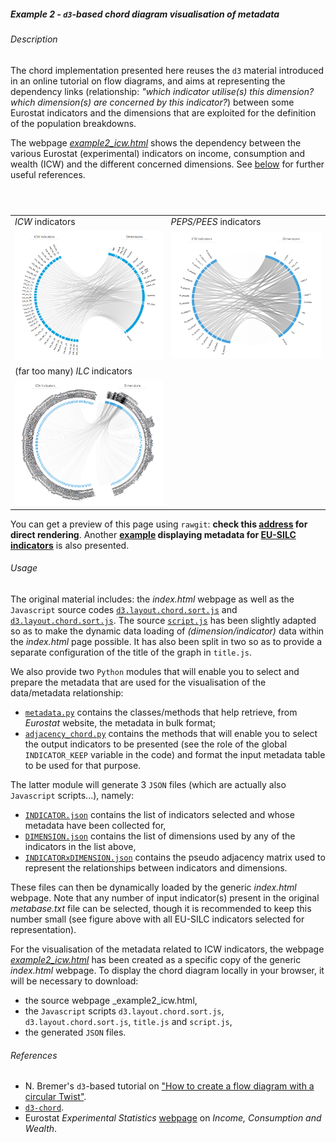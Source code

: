 ##### Example 2 - `d3`-based chord diagram visualisation of metadata

###### <a name="Description"></a>Description

The chord implementation presented here reuses the `d3` material introduced in an online tutorial on flow diagrams, and aims at representing the dependency links (relationship: _"which indicator utilise(s) this dimension? which dimension(s) are concerned by this indicator?_) between some Eurostat indicators and the dimensions that are exploited for the definition of the population breakdowns. 

The webpage [_example2_icw.html_](https://github.com/eurostat/d3ex4es/blob/master/example2/example2_icw.html) shows the dependency between the various Eurostat (experimental) indicators on income, consumption and wealth (ICW) and the different concerned dimensions. See [below](#References) for further useful references.

<table>
<header>
<td align="centre"><i>ICW</i> indicators</td>
<td align="centre"><i>PEPS/PEES</i> indicators</td>
</header>
<tr>
<td><kbd><img src="example2_icw_excerpt1.png" alt="Example 2 ICW excerpt 1" width="400"> </kbd></td>
<td><kbd><img src="example2_icw_excerpt2.png" alt="Example 2 ICW excerpt 2" width="400"> </kbd></td>
</tr>
<header>
<td align="centre">(far too many) <i>ILC</i> indicators</td>
</header>
<tr>
<td><kbd><img src="example2_icw_excerpt3.png" alt="Example 2 ICW excerpt 3" width="400"> </kbd></td>
</tr>
</table>


You can get a preview of this page using `rawgit`: **check this [address](https://cdn.rawgit.com/eurostat/d3ex4es/15d30510/example2/example2_icw_rawgit.html) for direct rendering**. Another **[example](https://cdn.rawgit.com/eurostat/d3ex4es/975963db/example2/example2_ilc_rawgit.html) displaying metadata for [EU-SILC indicators](http://ec.europa.eu/eurostat/web/income-and-living-conditions/data/database)** is also presented.

###### <a name="Usage"></a>Usage

The original material includes: the _index.html_ webpage as well as the `Javascript` source codes [`d3.layout.chord.sort.js`](https://github.com/eurostat/d3ex4es/blob/master/example2/d3.layout.chord.sort.js) and
[`d3.layout.chord.sort.js`](https://github.com/eurostat/d3ex4es/blob/master/example2/d3.layout.chord.sort.js). The source [`script.js`](https://github.com/eurostat/d3ex4es/blob/master/example2/script.js) has been slightly adapted so as to make the dynamic data loading of _(dimension/indicator)_ data within the _index.html_ page possible. It has also been split in two so as to provide a separate configuration of the title of the graph in `title.js`.

We also provide two `Python` modules that will enable you to select and prepare the metadata that are used for the visualisation of the data/metadata relationship:
* [`metadata.py`](https://github.com/eurostat/d3ex4es/blob/master/metadata.py) contains the classes/methods that help retrieve, from _Eurostat_ website, the metadata in bulk format;
* [`adjacency_chord.py`](https://github.com/eurostat/d3ex4es/blob/master/adjacency_chord.py) contains the methods that will enable you to select the output indicators to be presented (see the role of the global `INDICATOR_KEEP` variable in the code) and format the input metadata table to be used for that purpose.

The latter module will generate 3 `JSON` files (which are actually also `Javascript` scripts...), namely:
* [`INDICATOR.json`](https://github.com/eurostat/d3ex4es/blob/master/example2/INDICATOR.json) contains the list of indicators selected and whose metadata have been collected for,
* [`DIMENSION.json`](https://github.com/eurostat/d3ex4es/blob/master/example2/DIMENSION.json) contains the list of dimensions used by any of the indicators in the list above, 
* [`INDICATORxDIMENSION.json`](https://github.com/eurostat/d3ex4es/blob/master/example2/INDICATORxDIMENSION.json) contains the pseudo adjacency matrix used to represent the relationships between indicators and dimensions.

These files can then be dynamically loaded by the generic _index.html_ webpage. Note that any number of input indicator(s) present in the original _metabase.txt_ file can be selected, though it is recommended to keep this number small (see figure above with all EU-SILC indicators selected for representation).

For the visualisation of the metadata related to ICW indicators, the webpage [_example2_icw.html_](https://github.com/eurostat/d3ex4es/blob/master/example2/example2_icw.html) has been created as a specific copy of the generic _index.html_ webpage. To display the chord diagram locally in your browser, it will be necessary to download: 
* the source webpage _example2_icw.html, 
* the `Javascript` scripts `d3.layout.chord.sort.js`, `d3.layout.chord.sort.js`, `title.js` and `script.js`, 
* the generated `JSON` files.

###### <a name="References"></a>References

*  N. Bremer's `d3`-based tutorial on ["How to create a flow diagram with a circular Twist"](https://www.visualcinnamon.com/2015/08/stretched-chord.html).
* [`d3-chord`](https://github.com/d3/d3-chord).
* Eurostat _Experimental Statistics_ [webpage](http://ec.europa.eu/eurostat/web/experimental-statistics/income-consumption-and-wealth) on _Income, Consumption and Wealth_.
